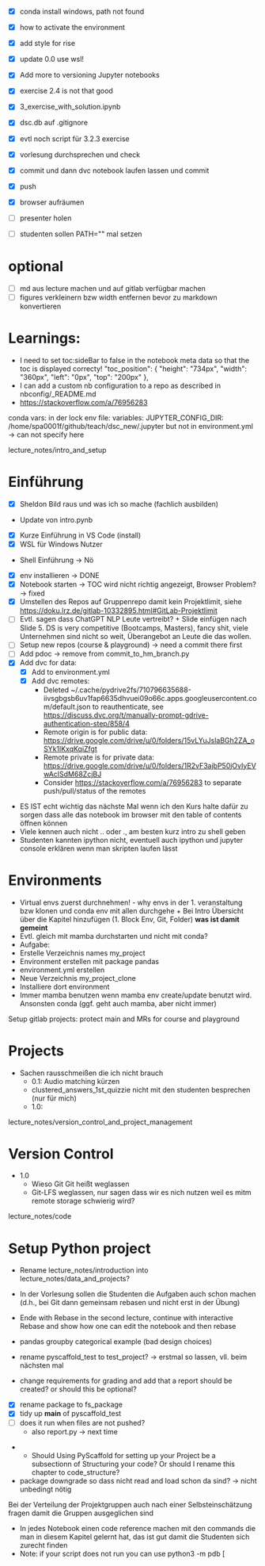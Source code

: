 - [x] conda install windows, path not found
- [x] how to activate the environment
- [x] add style for rise
- [x] update 0.0 use wsl!
- [x] Add more to versioning Jupyter notebooks
- [x] exercise 2.4 is not that good
- [x] 3_exercise_with_solution.ipynb
- [x] dsc.db auf .gitignore

- [x] evtl noch script für 3.2.3 exercise
- [x] vorlesung durchsprechen und check
- [x] commit und dann dvc notebook laufen lassen und commit
- [x] push
- [x] browser aufräumen
- [ ] presenter holen
- [ ] studenten sollen PATH="" mal setzen

# optional
- [ ] md aus lecture machen und auf gitlab verfügbar machen
- [ ] figures verkleinern bzw width entfernen bevor zu markdown konvertieren

# Learnings:
- I need to set toc:sideBar to false in the notebook meta data so that the toc is displayed correcty!
      "toc_position": {
        "height": "734px",
        "width": "360px",
        "left": "0px",
        "top": "200px"
      },
- I can add a custom nb configuration to a repo as described in nbconfig/_README.md
- https://stackoverflow.com/a/76956283

conda vars:
in der lock env file:
variables:
  JUPYTER_CONFIG_DIR: /home/spa0001f/github/teach/dsc_new/.jupyter
but not in environment.yml -> can not specify here



lecture_notes/intro_and_setup
# Einführung
- [x] Sheldon Bild raus und was ich so mache (fachlich ausbilden)
- Update von intro.pynb
- [x] Kurze Einführung in VS Code (install)
- [x] WSL für Windows Nutzer
- Shell Einführung -> Nö
- [x] env installieren -> DONE
- [x] Notebook starten -> TOC wird nicht richtig angezeigt, Browser Problem? -> fixed
- [x] Umstellen des Repos auf Gruppenrepo damit kein Projektlimit, siehe https://doku.lrz.de/gitlab-10332895.html#GitLab-Projektlimit
- [ ] Evtl. sagen dass ChatGPT NLP Leute vertreibt? + Slide einfügen nach Slide 5. DS is very competitive (Bootcamps, Masters), fancy shit, viele Unternehmen sind nicht so weit, Überangebot an Leute die das wollen.
- [ ] Setup new repos (course & playground) -> need a commit there first
- [ ] Add pdoc -> remove from commit_to_hm_branch.py
- [x] Add dvc for data:
  - [x] Add to environment.yml
  - [x] Add dvc remotes:
    - Deleted ~/.cache/pydrive2fs/710796635688-iivsgbgsb6uv1fap6635dhvuei09o66c.apps.googleusercontent.com/default.json to reauthenticate, see https://discuss.dvc.org/t/manually-prompt-gdrive-authentication-step/858/4
    - Remote origin is for public data: https://drive.google.com/drive/u/0/folders/15vLYuJslaBGh2ZA_oSYk1lKxqKqiZfgt
    - Remote private is for private data: https://drive.google.com/drive/u/0/folders/1R2vF3ajbP50jOvIyEVwAcISdM68ZcjBJ
    - Consider https://stackoverflow.com/a/76956283 to separate push/pull/status of the remotes



- ES IST echt wichtig das nächste Mal wenn ich den Kurs halte dafür zu sorgen dass alle das notebook im browser mit den table of contents öffnen können
- Viele kennen auch nicht .. oder ., am besten kurz intro zu shell geben
- Studenten kannten ipython nicht, eventuell auch ipython und jupyter console erklären wenn man skripten laufen lässt<p>


# Environments
- Virtual envs zuerst durchnehmen! - why envs in der 1. veranstaltung bzw klonen und conda env mit allen durchgehe + Bei Intro Übersicht über die Kapitel hinzufügen (1. Block Env, Git, Folder) **was ist damit gemeint**
- Evtl. gleich mit mamba durchstarten und nicht mit conda?
- Aufgabe:
- Erstelle Verzeichnis names my_project
- Environment erstellen mit package pandas
- environment.yml erstellen
- Neue Verzeichnis my_project_clone
- Installiere dort environment
- Immer mamba benutzen wenn mamba env create/update benutzt wird. Ansonsten conda (ggf. geht auch mamba, aber nicht immer)

Setup gitlab projects: protect main and MRs for course and playground

# Projects
- Sachen rausschmeißen die ich nicht brauch
  - 0.1: Audio matching kürzen
  - clustered_answers_1st_quizzie nicht mit den studenten besprechen (nur für mich)
  - 1.0:

lecture_notes/version_control_and_project_management
# Version Control
- 1.0
  - Wieso Git Git heißt weglassen
  - Git-LFS weglassen, nur sagen dass wir es nich nutzen weil es mitm remote storage schwierig wird?


lecture_notes/code
# Setup Python project


- Rename lecture_notes/introduction into lecture_notes/data_and_projects?
- In der Vorlesung sollen die Studenten die Aufgaben auch schon machen (d.h., bei Git dann gemeinsam rebasen und nicht erst in der Übung)

- Ende with Rebase in the second lecture, continue with interactive Rebase and show how one can edit the notebook and then rebase



- pandas groupby categorical example (bad design choices)
- rename pyscaffold_test to test_project? -> erstmal so lassen, vll. beim nächsten mal
- change requirements for grading and add that a report should be created? or should this be optional?
- [x] rename package to fs_package
- [x] tidy up __main__ of pyscaffold_test
- [ ] does it run when files are not pushed?
  - also report.py -> next time
- - Should Using PyScaffold for setting up your Project be a subsectionn of Structuring your code? Or should I rename this chapter
to code_structure?
- package downgrade so dass nicht read and load schon da sind? -> nicht unbedingt nötig




Bei der Verteilung der Projektgruppen auch nach einer Selbsteinschätzung fragen damit die Gruppen ausgeglichen sind


- In jedes Notebook einen code reference machen mit den commands die man in diesem Kapitel gelernt hat,
das ist gut damit die Studenten sich zurecht finden
- Note: if your script does not run you can use python3 -m pdb [<script>] to debug the script or use vscode
    - https://www.codementor.io/@stevek/advanced-python-debugging-with-pdb-g56gvmpfa
    -  In Jupyter notebooks you can use the magic command %debug



presentation:
**Gut wäre es wenn die Studenten auf die Präsi auch draufschreiben wer welche Folie präsentiert, so dass es für mich klarer ist, wer was vorgestellt hat**

 Improvements:
 - Evtl. Sehb für all channels geben? Und nicht auch TVG für Ausstrahlung?
 - Das nächste mal direkt von Anfang an mit Issues arbeiten wenn es Updates gibt?
 - Evaluation beachtet: Mit der Projektarbeit schon früher anfangen
 - Quatro statt Notebooks benutzen?
 - Bewertung Studenten: Es hat fast nie jemand was zu MRs gesagt, außer Niklas
 - Vll. sollten die Studenten nur mit scikit-learn arbeiten dürfen? Dann lernen sie mehr basics
 - Im DVC Kapitel müssen sie gdrive mit hm.dvc2022@gmail.com teilen und nicht mit spanhel@hm.edu
 - Da es mit Windows Probleme gibt, WSL empfehlen!
 - Evaluation direkt im Kurs machen und nicht online um die Antwortrate zu erhöhen
